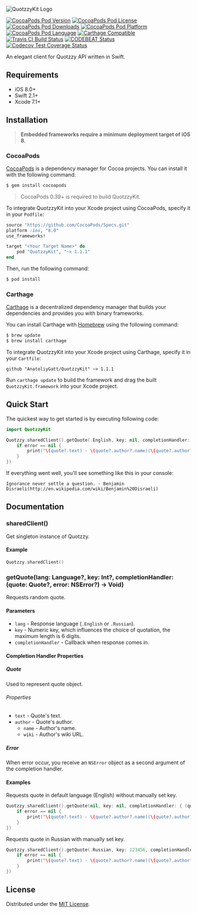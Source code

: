 ![QuotzzyKit Logo][logo]

[![CocoaPods Pod Version][cocoapods-pod-version-badge]][cocoapods-pod-url]
[![CocoaPods Pod License][cocoapods-pod-license-badge]][cocoapods-pod-license-url]
[![CocoaPods Pod Downloads][cocoapods-pod-downloads-badge]][cocoapods-pod-url]
[![CocoaPods Pod Platform][cocoapods-pod-platform-badge]][cocoapods-pod-url]
[![CocoaPods Pod Language][cocoapods-pod-language-badge]][cocoapods-pod-url]
[![Carthage Compatible][carthage-compatible-badge]][carthage-github-repository-url]
[![Travis CI Build Status][travis-ci-build-status-badge]][travis-ci-build-status-page-url]
[![CODEBEAT Status][codebeat-status-badge]][codebeat-status-page-url]
[![Codecov Test Coverage Status][codecov-test-coverage-status-badge]][codecov-test-coverage-status-page-url]

An elegant client for Quotzzy API written in Swift.

## Requirements

- iOS 8.0+
- Swift 2.1+
- Xcode 7.1+

## Installation

> **Embedded frameworks require a minimum deployment target of iOS 8.**

### CocoaPods

[CocoaPods](http://cocoapods.org) is a dependency manager for Cocoa projects. You can install it with the following command:

```bash
$ gem install cocoapods
```

> CocoaPods 0.39+ is required to build QuotzzyKit.

To integrate QuotzzyKit into your Xcode project using CocoaPods, specify it in your `Podfile`:

```ruby
source "https://github.com/CocoaPods/Specs.git"
platform :ios, "8.0"
use_frameworks!

target "<Your Target Name>" do
    pod "QuotzzyKit", "~> 1.1.1"
end
```

Then, run the following command:

```bash
$ pod install
```

### Carthage

[Carthage](https://github.com/Carthage/Carthage) is a decentralized dependency manager that builds your dependencies and provides you with binary frameworks.

You can install Carthage with [Homebrew](http://brew.sh/) using the following command:

```bash
$ brew update
$ brew install carthage
```

To integrate QuotzzyKit into your Xcode project using Carthage, specify it in your `Cartfile`:

```ogdl
github "AnatoliyGatt/QuotzzyKit" ~> 1.1.1
```

Run `carthage update` to build the framework and drag the built `QuotzzyKit.framework` into your Xcode project.

## Quick Start

The quickest way to get started is by executing following code:

```swift
import QuotzzyKit

Quotzzy.sharedClient().getQuote(.English, key: nil, completionHandler: { (quote: Quote?, error: NSError?) -> Void in
    if error == nil {
        print("\(quote?.text) - \(quote?.author?.name)(\(quote?.author?.wiki))")
    }
})
```

If everything went well, you'll see something like this in your console:

```
Ignorance never settle a question. - Benjamin Disraeli(http://en.wikipedia.com/wiki/Benjamin%20Disraeli)
```

## Documentation

### sharedClient()

Get singleton instance of Quotzzy.

#### Example

```swift
Quotzzy.sharedClient()
```

### getQuote(lang: Language?, key: Int?, completionHandler: (quote: Quote?, error: NSError?) -> Void)

Requests random quote.

#### Parameters

- `lang` - Response language (`.English` or `.Russian`).
- `key` - Numeric key, which influences the choice of quotation, the maximum length is 6 digits.
- `completionHandler` - Callback when response comes in.

#### Completion Handler Properties

##### Quote

Used to represent quote object.

###### Properties

- `text` - Quote's text.
- `author` - Quote's author.
    - `name` - Author's name.
    - `wiki` - Author's wiki URL.

##### Error

When error occur, you receive an `NSError` object as a second argument of the completion handler.

#### Examples

Requests quote in default language (English) without manually set key.

```swift
Quotzzy.sharedClient().getQuote(nil, key: nil, completionHandler: { (quote: Quote?, error: NSError?) -> Void in
    if error == nil {
        print("\(quote?.text) - \(quote?.author?.name)(\(quote?.author?.wiki))")
    }
})
```

Requests quote in Russian with manually set key.

```swift
Quotzzy.sharedClient().getQuote(.Russian, key: 123456, completionHandler: { (quote: Quote?, error: NSError?) -> Void in
    if error == nil {
        print("\(quote?.text) - \(quote?.author?.name)(\(quote?.author?.wiki))")
    }
})
```

## License

Distributed under the [MIT License](LICENSE).

[logo]: https://cldup.com/hDi4eNZ5hZ.png

[cocoapods-pod-url]: https://cocoapods.org/pods/QuotzzyKit

[cocoapods-pod-version-badge]: https://img.shields.io/cocoapods/v/QuotzzyKit.svg?style=flat

[cocoapods-pod-license-badge]: https://img.shields.io/cocoapods/l/QuotzzyKit.svg?style=flat
[cocoapods-pod-license-url]: http://opensource.org/licenses/MIT

[cocoapods-pod-downloads-badge]: https://img.shields.io/cocoapods/dm/QuotzzyKit.svg?style=flat

[cocoapods-pod-platform-badge]: https://img.shields.io/cocoapods/p/QuotzzyKit.svg?style=flat

[cocoapods-pod-language-badge]: https://img.shields.io/badge/language-swift-orange.svg?style=flat

[carthage-compatible-badge]: https://img.shields.io/badge/Carthage-compatible-4BC51D.svg?style=flat
[carthage-github-repository-url]: https://github.com/Carthage/Carthage

[travis-ci-build-status-badge]: https://img.shields.io/travis/AnatoliyGatt/QuotzzyKit.svg?style=flat
[travis-ci-build-status-page-url]: https://travis-ci.org/AnatoliyGatt/QuotzzyKit

[codebeat-status-badge]: https://codebeat.co/badges/230252c9-34c8-48c6-9bec-40cde398507a
[codebeat-status-page-url]: https://codebeat.co/projects/github-com-anatoliygatt-quotzzykit

[codecov-test-coverage-status-badge]: https://img.shields.io/codecov/c/github/AnatoliyGatt/QuotzzyKit.svg?style=flat
[codecov-test-coverage-status-page-url]: https://codecov.io/gh/AnatoliyGatt/QuotzzyKit
